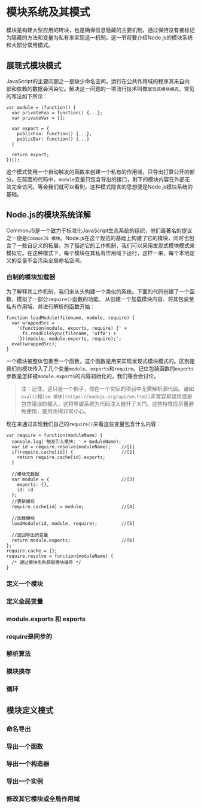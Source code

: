# 模块系统及其模式
模块是构建大型应用的砖块，也是确保信息隐藏的主要机制，通过保持没有被标记为隐藏的方法和变量为私有来实现这一机制。这一节将要介绍Node.js的模块系统和大部分常用模式。
## 展现式模块模式
JavaScript的主要问题之一是缺少命名空间。运行在公共作用域的程序其来自内部和依赖的数据会污染它。解决这一问题的一项流行技术叫做`展现式模块模式`，常见的写法如下所示：

```
var module = (function() {
  var privateFoo = function() {...};
  var privateVar = [];

  var export = {
    publicFoo: function() {...},
    publicBar: function() {...}
  }

  return export;
})(); 
```
这个模式使用一个自动触发的函数来创建一个私有的作用域，只导出打算公开的部分。在前面的代码中，`module`变量只包含导出的接口，剩下的模块内容在外部无法完全访问。等会我们就可以看到，这种模式隐含的思想便是Node.js模块系统的基础。

## Node.js的模块系统详解
CommonJS是一个致力于标准化JavaScript生态系统的组织，他们最著名的提议之一便是`CommonJS 模块`。Node.js在这个规范的基础上构建了它的模块，同时也包含了一些自定义的拓展。为了描述它的工作机制，我们可以采用发现式模块模式来模拟它。在这种模式下，每个模块在其私有作用域下运行，这样一来，每个本地定义的变量不会污染全局命名空间。
### 自制的模块加载器
为了解释其工作机制，我们来从头构建一个类似的系统。下面的代码创建了一个函数，模拟了一部分`require()`函数的功能。
从创建一个加载模块内容、将其包装至私有作用域、并进行解析的函数开始：

```
function loadModule(filename, module, require) {
  var wrappedSrc =
    '(function(module, exports, require) {' +
      fs.readFileSync(filename, 'utf8') +
    '})(module, module.exports, require);';
  eval(wrappedSrc);
}
```
一个模块被整体包裹至一个函数，这个函数是用来实现发现式模块模式的。区别是我们向模块传入了几个变量`module`、`exports`和`require`。记住包装函数的`exports`参数是怎样被`module.exports`的内容初始化的，我们等会会讨论。
> 注：记住，这只是一个例子，你在一个实际的项目中无需解析源代码。诸如`eval()`和`[vm 模块](https://nodejs.org/api/vm.html)`非常容易误用或是包含错误的输入，这将导致系统为代码注入敞开了大门。这些特性应尽量避免使用，要用也得非常小心。

现在来通过实现我们自己的`require()`来看这些变量包含什么内容：

```
var require = function(moduleName) {
  console.log('触发引入模块: ' + moduleName);
  var id = require.resolve(moduleName);    //[1]
  if(require.cache[id]) {                  //[2]
    return require.cache[id].exports;
  }
 
  //模块元数据
  var module = {                           //[3]
    exports: {},
    id: id
  };
  //更新缓存
  require.cache[id] = module;              //[4]

  //加载模块
  loadModule(id, module, require);         //[5]
  
  //返回导出的变量
  return module.exports;                   //[6]
};
require.cache = {};
require.resolve = function(moduleName) {
  /* 通过模块名称获取模块编号 */
}
```

### 定义一个模块

### 定义全局变量

### module.exports 和 exports

### require是同步的

### 解析算法

### 模块换存

### 循环

## 模块定义模式

### 命名导出

### 导出一个函数

### 导出一个构造器

### 导出一个实例

### 修改其它模块或全局作用域



